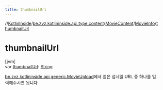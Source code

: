 ```yaml
---
title: thumbnailUrl
---
```

//[KotlinInside](../../../../index.html)/[be.zvz.kotlininside.api.type.content](../../index.html)/[MovieContent](../index.html)/[MovieInfo](index.html)/[thumbnailUrl](thumbnail-url.html)



# thumbnailUrl



[jvm]\
var [thumbnailUrl](thumbnail-url.html): [String](https://kotlinlang.org/api/latest/jvm/stdlib/kotlin/-string/index.html)



[be.zvz.kotlininside.api.generic.MovieUpload](../../../be.zvz.kotlininside.api.generic/-movie-upload/index.html)에서 얻은 섬네일 URL 중 하나를 입력해주시면 됩니다.




